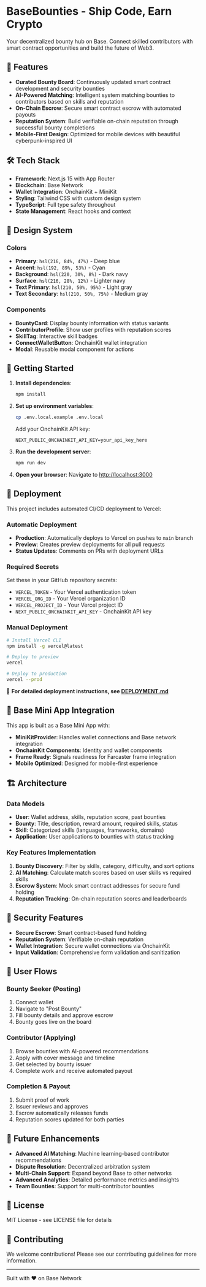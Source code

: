 # BaseBounties - Ship Code, Earn Crypto

Your decentralized bounty hub on Base. Connect skilled contributors with smart contract opportunities and build the future of Web3.

## 🚀 Features

- **Curated Bounty Board**: Continuously updated smart contract development and security bounties
- **AI-Powered Matching**: Intelligent system matching bounties to contributors based on skills and reputation
- **On-Chain Escrow**: Secure smart contract escrow with automated payouts
- **Reputation System**: Build verifiable on-chain reputation through successful bounty completions
- **Mobile-First Design**: Optimized for mobile devices with beautiful cyberpunk-inspired UI

## 🛠 Tech Stack

- **Framework**: Next.js 15 with App Router
- **Blockchain**: Base Network
- **Wallet Integration**: OnchainKit + MiniKit
- **Styling**: Tailwind CSS with custom design system
- **TypeScript**: Full type safety throughout
- **State Management**: React hooks and context

## 🎨 Design System

### Colors

- **Primary**: `hsl(216, 84%, 47%)` - Deep blue
- **Accent**: `hsl(192, 89%, 53%)` - Cyan
- **Background**: `hsl(220, 30%, 8%)` - Dark navy
- **Surface**: `hsl(216, 28%, 12%)` - Lighter navy
- **Text Primary**: `hsl(210, 50%, 95%)` - Light gray
- **Text Secondary**: `hsl(210, 50%, 75%)` - Medium gray

### Components

- **BountyCard**: Display bounty information with status variants
- **ContributorProfile**: Show user profiles with reputation scores
- **SkillTag**: Interactive skill badges
- **ConnectWalletButton**: OnchainKit wallet integration
- **Modal**: Reusable modal component for actions

## 🚀 Getting Started

1. **Install dependencies**:

   ```bash
   npm install
   ```

2. **Set up environment variables**:

   ```bash
   cp .env.local.example .env.local
   ```

   Add your OnchainKit API key:

   ```
   NEXT_PUBLIC_ONCHAINKIT_API_KEY=your_api_key_here
   ```

3. **Run the development server**:

   ```bash
   npm run dev
   ```

4. **Open your browser**:
   Navigate to [http://localhost:3000](http://localhost:3000)

## 🚀 Deployment

This project includes automated CI/CD deployment to Vercel:

### Automatic Deployment

- **Production**: Automatically deploys to Vercel on pushes to `main` branch
- **Preview**: Creates preview deployments for all pull requests
- **Status Updates**: Comments on PRs with deployment URLs

### Required Secrets

Set these in your GitHub repository secrets:

- `VERCEL_TOKEN` - Your Vercel authentication token
- `VERCEL_ORG_ID` - Your Vercel organization ID
- `VERCEL_PROJECT_ID` - Your Vercel project ID
- `NEXT_PUBLIC_ONCHAINKIT_API_KEY` - OnchainKit API key

### Manual Deployment

```bash
# Install Vercel CLI
npm install -g vercel@latest

# Deploy to preview
vercel

# Deploy to production
vercel --prod
```

📖 **For detailed deployment instructions, see [DEPLOYMENT.md](./DEPLOYMENT.md)**

## 📱 Base Mini App Integration

This app is built as a Base Mini App with:

- **MiniKitProvider**: Handles wallet connections and Base network integration
- **OnchainKit Components**: Identity and wallet components
- **Frame Ready**: Signals readiness for Farcaster frame integration
- **Mobile Optimized**: Designed for mobile-first experience

## 🏗 Architecture

### Data Models

- **User**: Wallet address, skills, reputation score, past bounties
- **Bounty**: Title, description, reward amount, required skills, status
- **Skill**: Categorized skills (languages, frameworks, domains)
- **Application**: User applications to bounties with status tracking

### Key Features Implementation

1. **Bounty Discovery**: Filter by skills, category, difficulty, and sort options
2. **AI Matching**: Calculate match scores based on user skills vs required skills
3. **Escrow System**: Mock smart contract addresses for secure fund holding
4. **Reputation Tracking**: On-chain reputation scores and leaderboards

## 🔐 Security Features

- **Secure Escrow**: Smart contract-based fund holding
- **Reputation System**: Verifiable on-chain reputation
- **Wallet Integration**: Secure wallet connections via OnchainKit
- **Input Validation**: Comprehensive form validation and sanitization

## 🎯 User Flows

### Bounty Seeker (Posting)

1. Connect wallet
2. Navigate to "Post Bounty"
3. Fill bounty details and approve escrow
4. Bounty goes live on the board

### Contributor (Applying)

1. Browse bounties with AI-powered recommendations
2. Apply with cover message and timeline
3. Get selected by bounty issuer
4. Complete work and receive automated payout

### Completion & Payout

1. Submit proof of work
2. Issuer reviews and approves
3. Escrow automatically releases funds
4. Reputation scores updated for both parties

## 🌟 Future Enhancements

- **Advanced AI Matching**: Machine learning-based contributor recommendations
- **Dispute Resolution**: Decentralized arbitration system
- **Multi-Chain Support**: Expand beyond Base to other networks
- **Advanced Analytics**: Detailed performance metrics and insights
- **Team Bounties**: Support for multi-contributor bounties

## 📄 License

MIT License - see LICENSE file for details

## 🤝 Contributing

We welcome contributions! Please see our contributing guidelines for more information.

---

Built with ❤️ on Base Network
